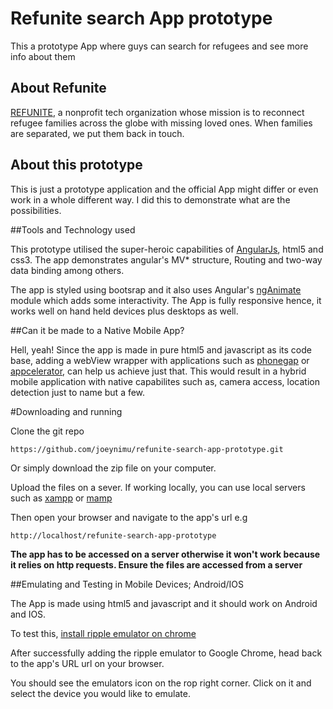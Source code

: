 # Refunite search App prototype
This a prototype App where guys can search for refugees and see more info about them
## About Refunite

[REFUNITE](https://refunite.org/), a nonprofit tech organization whose mission is to reconnect refugee families across the globe with missing loved ones. When families are separated, we put them back in touch. 
## About this prototype

This is just a prototype application and the official App might differ or even work in a whole different way. I did this to demonstrate what are the possibilities. 

##Tools and Technology used

This prototype utilised the super-heroic capabilities of [AngularJs](http://angularjs.org/), html5 and css3. The app demonstrates angular's MV* structure, Routing and two-way data binding among others.

The app is styled using bootsrap and it also uses Angular's [ngAnimate](https://docs.angularjs.org/api/ngAnimate) module which adds some interactivity. The App is fully responsive hence, it works well on hand held devices plus desktops as well.

##Can it be made to a Native Mobile App?

Hell, yeah!
Since the app is made in pure html5 and javascript as its code base, adding a webView wrapper with applications such as [phonegap](http://phonegap.com/) or [appcelerator](http://www.appcelerator.com/), can help us achieve just that. This would result in a hybrid mobile application with native capabilites such as, camera access, location detection just to name but a few.

#Downloading and running

Clone the git repo
```
https://github.com/joeynimu/refunite-search-app-prototype.git
```
Or simply download the zip file on your computer.

Upload the files on a sever. If working locally, you can use local servers such as [xampp](https://www.apachefriends.org/download.html) or [mamp](https://www.mamp.info/en/)

Then open your browser and navigate to the app's url e.g
```
http://localhost/refunite-search-app-prototype
```

**The app has to be accessed on a server otherwise it won't work because it relies on http requests. Ensure the files are accessed from a server**

##Emulating and Testing in Mobile Devices; Android/IOS

The App is made using html5 and javascript and it should work on Android and IOS.

To test this, [install ripple emulator on chrome](https://chrome.google.com/webstore/detail/ripple-emulator-beta/geelfhphabnejjhdalkjhgipohgpdnoc?hl=en)

After successfully adding the ripple emulator to Google Chrome, head back to the app's URL url on your browser.

You should see the emulators icon on the rop right corner. Click on it and select the device you would like to emulate.
